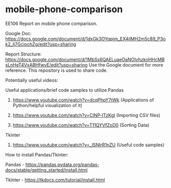 # mobile-phone-comparison
EE106 Report on mobile phone comparison.

Google Doc: https://docs.google.com/document/d/1dxGk3OYqpjm_EX4ilMH2m5c89_P3ok2_lj7GciochZg/edit?usp=sharing

Report Structure: https://docs.google.com/document/d/1MbSs6QAELuaeOaNOIvhzkoHHcMBsLnHeT4VxABHfwvE/edit?usp=sharing
Use the Google document for more reference. 
This repository is used to share code. 

Potentially useful videos:

Useful applications/brief code samples to utilize Pandas

1) https://www.youtube.com/watch?v=dcqPhpY7tWk (Applications of Python/helpful visualization of it)

2) https://www.youtube.com/watch?v=ClNP-lTzKgI (Importing CSV files)

3) https://www.youtube.com/watch?v=T11QYVfZoD0 (Sorting Data)

Tkinter 

1) https://www.youtube.com/watch?v=_lSNIrR1nZU (Useful code samples)



How to install Pandas/Tkinter: 

Pandas - https://pandas.pydata.org/pandas-docs/stable/getting_started/install.html

Tkinter - https://tkdocs.com/tutorial/install.html


